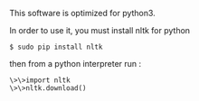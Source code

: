 This software is optimized for python3.

In order to use it, you must install nltk for python

	$ sudo pip install nltk

then from a python interpreter run : 

	\>\>import nltk
	\>\>nltk.download()
